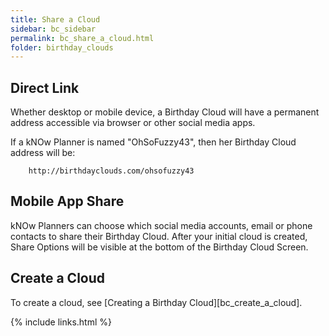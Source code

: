 ```yaml
---
title: Share a Cloud
sidebar: bc_sidebar
permalink: bc_share_a_cloud.html
folder: birthday_clouds
---
```


## Direct Link

Whether desktop or mobile device, a Birthday Cloud will have a permanent address accessible via browser or other social media apps. 

If a kNOw Planner is named "OhSoFuzzy43", then her Birthday Cloud address will be:

```
	http://birthdayclouds.com/ohsofuzzy43
```

## Mobile App Share

kNOw Planners can choose which social media accounts, email or phone contacts to share their Birthday Cloud.  After your initial cloud is created, Share Options will be visible at the bottom of the Birthday Cloud Screen.

## Create a Cloud

To create a cloud, see [Creating a Birthday Cloud][bc_create_a_cloud].

{% include links.html %}
